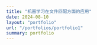 ```yaml
---
title: "机器学习在文件匹配方面的应用"
date: 2024-08-10
layout: "portfolio"
url: "/portfolios/portfolio1"
summary: portfolio
---
```

